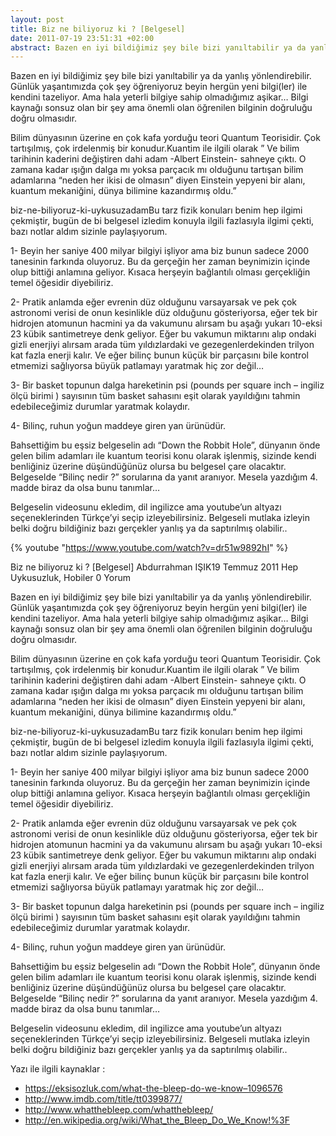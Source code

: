 ```yaml
---
layout: post
title: Biz ne biliyoruz ki ? [Belgesel]
date: 2011-07-19 23:51:31 +02:00
abstract: Bazen en iyi bildiğimiz şey bile bizi yanıltabilir ya da yanlış yönlendirebilir. Günlük yaşantımızda çok şey öğreniyoruz beyin hergün yeni bilgi(ler) ile kendini tazeliyor...
---
```


Bazen en iyi bildiğimiz şey bile bizi yanıltabilir ya da yanlış yönlendirebilir. Günlük yaşantımızda çok şey öğreniyoruz beyin hergün yeni bilgi(ler) ile kendini tazeliyor. Ama hala yeterli bilgiye sahip olmadığımız aşikar… Bilgi kaynağı sonsuz olan bir şey ama önemli olan öğrenilen bilginin doğruluğu doğru olmasıdır.

Bilim dünyasının üzerine en çok kafa yorduğu teori Quantum Teorisidir. Çok tartışılmış, çok irdelenmiş bir konudur.Kuantim ile ilgili olarak ” Ve bilim tarihinin kaderini değiştiren dahi adam -Albert Einstein- sahneye çıktı. O zamana kadar ışığın dalga mı yoksa parçacık mı olduğunu tartışan bilim adamlarına “neden her ikisi de olmasın” diyen Einstein yepyeni bir alanı, kuantum mekaniğini, dünya bilimine kazandırmış oldu.”

biz-ne-biliyoruz-ki-uykusuzadamBu tarz fizik konuları benim hep ilgimi çekmiştir, bugün de bi belgesel izledim konuyla ilgili fazlasıyla ilgimi çekti, bazı notlar aldım sizinle paylaşıyorum.

1- Beyin her saniye 400 milyar bilgiyi işliyor ama biz bunun sadece 2000 tanesinin farkında oluyoruz. Bu da gerçeğin her zaman beynimizin içinde olup bittiği anlamına geliyor. Kısaca herşeyin bağlantılı olması gerçekliğin temel öğesidir diyebiliriz.

2- Pratik anlamda eğer evrenin düz olduğunu varsayarsak ve pek çok astronomi verisi de onun kesinlikle düz olduğunu gösteriyorsa, eğer tek bir hidrojen atomunun hacmini ya da vakumunu alırsam bu aşağı yukarı 10-eksi 23 kübik santimetreye denk geliyor. Eğer bu vakumun miktarını alıp ondaki gizli enerjiyi alırsam arada tüm yıldızlardaki ve gezegenlerdekinden trilyon kat fazla enerji kalır. Ve eğer bilinç bunun küçük bir parçasını bile kontrol etmemizi sağlıyorsa büyük patlamayı yaratmak hiç zor değil…

3- Bir basket topunun dalga hareketinin psi (pounds per square inch – ingiliz ölçü birimi ) sayısının tüm basket sahasını eşit olarak yayıldığını tahmin edebileceğimiz durumlar yaratmak kolaydır.

4- Bilinç, ruhun yoğun maddeye giren yan ürünüdür.

Bahsettiğim bu eşsiz belgeselin adı “Down the Robbit Hole”, dünyanın önde gelen bilim adamları ile kuantum teorisi konu olarak işlenmiş, sizinde kendi benliğiniz üzerine düşündüğünüz olursa bu belgesel çare olacaktır. Belgeselde “Bilinç nedir ?” sorularına da yanıt aranıyor. Mesela yazdığım 4. madde biraz da olsa bunu tanımlar…

Belgeselin videosunu ekledim, dil ingilizce ama youtube’un altyazı seçeneklerinden Türkçe’yi seçip izleyebilirsiniz. Belgeseli mutlaka izleyin belki doğru bildiğiniz bazı gerçekler yanlış ya da saptırılmış olabilir..

{% youtube "https://www.youtube.com/watch?v=dr51w9892hI" %}


Biz ne biliyoruz ki ? [Belgesel]
Abdurrahman IŞIK19 Temmuz 2011	Hep Uykusuzluk, Hobiler 0 Yorum

Bazen en iyi bildiğimiz şey bile bizi yanıltabilir ya da yanlış yönlendirebilir. Günlük yaşantımızda çok şey öğreniyoruz beyin hergün yeni bilgi(ler) ile kendini tazeliyor. Ama hala yeterli bilgiye sahip olmadığımız aşikar… Bilgi kaynağı sonsuz olan bir şey ama önemli olan öğrenilen bilginin doğruluğu doğru olmasıdır.

Bilim dünyasının üzerine en çok kafa yorduğu teori Quantum Teorisidir. Çok tartışılmış, çok irdelenmiş bir konudur.Kuantim ile ilgili olarak ” Ve bilim tarihinin kaderini değiştiren dahi adam -Albert Einstein- sahneye çıktı. O zamana kadar ışığın dalga mı yoksa parçacık mı olduğunu tartışan bilim adamlarına “neden her ikisi de olmasın” diyen Einstein yepyeni bir alanı, kuantum mekaniğini, dünya bilimine kazandırmış oldu.”

biz-ne-biliyoruz-ki-uykusuzadamBu tarz fizik konuları benim hep ilgimi çekmiştir, bugün de bi belgesel izledim konuyla ilgili fazlasıyla ilgimi çekti, bazı notlar aldım sizinle paylaşıyorum.

1- Beyin her saniye 400 milyar bilgiyi işliyor ama biz bunun sadece 2000 tanesinin farkında oluyoruz. Bu da gerçeğin her zaman beynimizin içinde olup bittiği anlamına geliyor. Kısaca herşeyin bağlantılı olması gerçekliğin temel öğesidir diyebiliriz.

2- Pratik anlamda eğer evrenin düz olduğunu varsayarsak ve pek çok astronomi verisi de onun kesinlikle düz olduğunu gösteriyorsa, eğer tek bir hidrojen atomunun hacmini ya da vakumunu alırsam bu aşağı yukarı 10-eksi 23 kübik santimetreye denk geliyor. Eğer bu vakumun miktarını alıp ondaki gizli enerjiyi alırsam arada tüm yıldızlardaki ve gezegenlerdekinden trilyon kat fazla enerji kalır. Ve eğer bilinç bunun küçük bir parçasını bile kontrol etmemizi sağlıyorsa büyük patlamayı yaratmak hiç zor değil…

3- Bir basket topunun dalga hareketinin psi (pounds per square inch – ingiliz ölçü birimi ) sayısının tüm basket sahasını eşit olarak yayıldığını tahmin edebileceğimiz durumlar yaratmak kolaydır.

4- Bilinç, ruhun yoğun maddeye giren yan ürünüdür.

Bahsettiğim bu eşsiz belgeselin adı “Down the Robbit Hole”, dünyanın önde gelen bilim adamları ile kuantum teorisi konu olarak işlenmiş, sizinde kendi benliğiniz üzerine düşündüğünüz olursa bu belgesel çare olacaktır. Belgeselde “Bilinç nedir ?” sorularına da yanıt aranıyor. Mesela yazdığım 4. madde biraz da olsa bunu tanımlar…

Belgeselin videosunu ekledim, dil ingilizce ama youtube’un altyazı seçeneklerinden Türkçe’yi seçip izleyebilirsiniz. Belgeseli mutlaka izleyin belki doğru bildiğiniz bazı gerçekler yanlış ya da saptırılmış olabilir..

Yazı ile ilgili kaynaklar :

-    https://eksisozluk.com/what-the-bleep-do-we-know–1096576
-    http://www.imdb.com/title/tt0399877/
-    http://www.whatthebleep.com/whatthebleep/
-    http://en.wikipedia.org/wiki/What_the_Bleep_Do_We_Know!%3F
